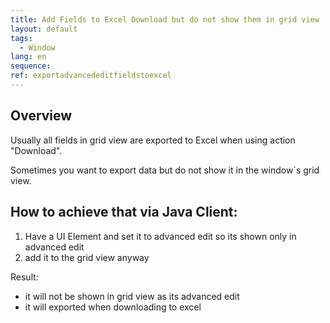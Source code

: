 ```yaml
---
title: Add Fields to Excel Download but do not show them in grid view
layout: default
tags:  
  - Window
lang: en
sequence:
ref: exportadvancededitfieldstoexcel
---
```



## Overview
Usually all fields in grid view are exported to Excel when using action "Download".

Sometimes you want to export data but do not show it in the window`s grid view.

## How to achieve that via Java Client:

1. Have a UI Element and set it to advanced edit so its shown only in advanced edit
2. add it to the grid view anyway

Result:
- it will not be shown in grid view as its advanced edit
- it will exported when downloading to excel

